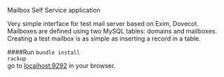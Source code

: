 Mailbox Self Service application

Very simple interface for test mail server based on Exim, Dovecot. Mailboxes are defined using two MySQL tables: domains and mailboxes. Creating a test mailbox is as simple as inserting a record in a table.

####Run
`bundle install`  
`rackup`  
go to [localhost:9292](http://localhost:9292) in your browser.  


